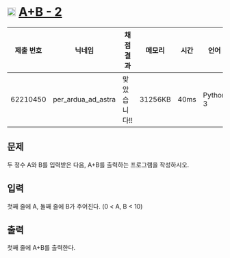 # <img width="20px"  src="https://d2gd6pc034wcta.cloudfront.net/tier/1.svg" class="solvedac-tier"> [A+B - 2](https://www.acmicpc.net/problem/2558) 

| 제출 번호 | 닉네임 | 채점 결과 | 메모리 | 시간 | 언어 | 코드 길이 |
|---|---|---|---|---|---|---|
|62210450|per_ardua_ad_astra|맞았습니다!! |31256KB|40ms|Python 3|44B|

## 문제
<p>두 정수 A와 B를 입력받은 다음, A+B를 출력하는 프로그램을 작성하시오.</p>

## 입력
<p>첫째 줄에 A, 둘째 줄에 B가 주어진다. (0 < A, B < 10)</p>

## 출력
<p>첫째 줄에 A+B를 출력한다.</p>

